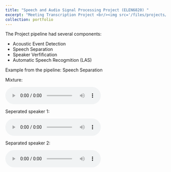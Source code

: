 ```yaml
---
title: "Speech and Audio Signal Processing Project (ELEN6820) "
excerpt: "Meeting Transcription Project <br/><img src='/files/projects/ELEN6820/ELEN6820_pic.PNG' width='500' height='600'>"
collection: portfolio
---
```



The Project pipeline had several components:
- Acoustic Event Detection 
- Speech Separation
- Speaker Verfification
- Automatic Speech Recogmition (LAS)

Example from the pipeline: Speech Separation

Mixture:

<audio src="/files/projects/ELEN6820/mix.wav" controls preload></audio>

Seperated speaker 1:


<audio src="/files/projects/ELEN6820/spk1.wav" controls preload></audio>

Separated speaker 2:

<audio src="/files/projects/ELEN6820/spk2.wav" controls preload></audio>